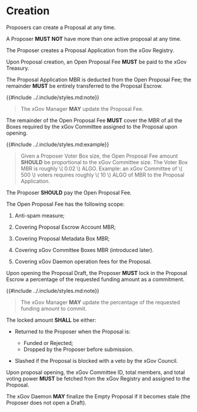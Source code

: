 # Creation

Proposers can create a Proposal at any time.

A Proposer **MUST NOT** have more than one active proposal at any time.

The Proposer creates a Proposal Application from the xGov Registry.

Upon Proposal creation, an Open Proposal Fee **MUST** be paid to the xGov Treasury.

The Proposal Application MBR is deducted from the Open Proposal Fee; the remainder
**MUST** be entirely transferred to the Proposal Escrow.

{{#include ../.include/styles.md:note}}
> The xGov Manager **MAY** update the Proposal Fee.

The remainder of the Open Proposal Fee **MUST** cover the MBR of all the Boxes required
by the xGov Committee assigned to the Proposal upon opening.

{{#include ../.include/styles.md:example}}
> Given a Proposer Voter Box size, the Open Proposal Fee amount **SHOULD** be proportional
> to the xGov Committee size. The Voter Box MBR is roughly \\( 0.02 \\) ALGO. Example:
> an xGov Committee of \\( 500 \\) voters requires roughly \\( 10 \\) ALGO of MBR
> to the Proposal Application.

The Proposer **SHOULD** pay the Open Proposal Fee.

The Open Proposal Fee has the following scope:

1. Anti-spam measure;

1. Covering Proposal Escrow Account MBR;

1. Covering Proposal Metadata Box MBR;

1. Covering xGov Committee Boxes MBR (introduced later).

1. Covering xGov Daemon operation fees for the Proposal.

Upon opening the Proposal Draft, the Proposer **MUST** lock in the Proposal Escrow
a percentage of the requested funding amount as a commitment.

{{#include ../.include/styles.md:note}}
> The xGov Manager **MAY** update the percentage of the requested funding amount
> to commit.

The locked amount **SHALL** be either:

- Returned to the Proposer when the Proposal is:

  - Funded or Rejected;
  - Dropped by the Proposer before submission.

- Slashed if the Proposal is blocked with a veto by the xGov Council.

Upon proposal opening, the xGov Committee ID, total members, and total voting power
**MUST** be fetched from the xGov Registry and assigned to the Proposal.

The xGov Daemon **MAY** finalize the Empty Proposal if it becomes stale (the Proposer
does not open a Draft).
